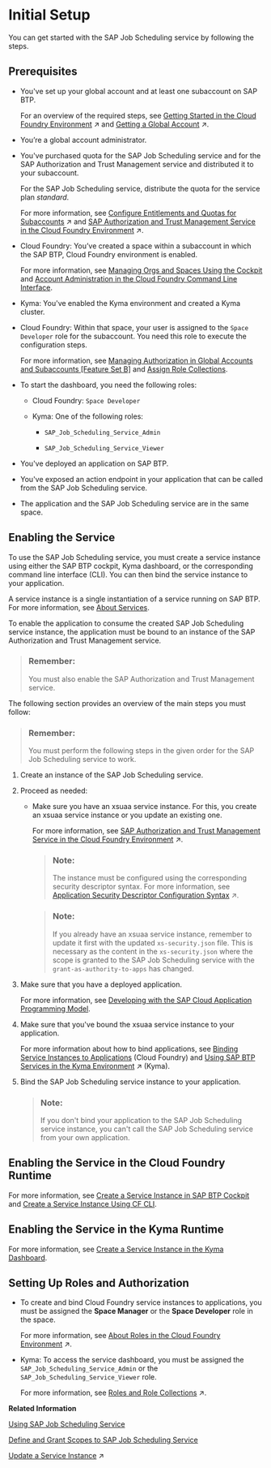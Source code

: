<!-- loio0adb6552e0914958a7a68f0ddbedfd32 -->

# Initial Setup

You can get started with the SAP Job Scheduling service by following the steps.



<a name="loio0adb6552e0914958a7a68f0ddbedfd32__section_wkn_wmn_sjb"/>

## Prerequisites

-   You've set up your global account and at least one subaccount on SAP BTP.

    For an overview of the required steps, see [Getting Started in the Cloud Foundry Environment](https://help.sap.com/viewer/65de2977205c403bbc107264b8eccf4b/Cloud/en-US/b328cc89ea14484d9655b8cfb8efb508.html "Get onboarded in the Cloud Foundry environment of SAP BTP. Follow the workflows for trial or customer accounts or subscribe to business applications.") :arrow_upper_right: and [Getting a Global Account](https://help.sap.com/viewer/65de2977205c403bbc107264b8eccf4b/Cloud/en-US/d61c2819034b48e68145c45c36acba6e.html#loiod61c2819034b48e68145c45c36acba6e "SAP BTP offers two types of global accounts: Trial accounts (completely free of charge) and enterprise accounts. Within an enterprise account, you can use both free and paid plans.") :arrow_upper_right:.

-   You’re a global account administrator.

-   You've purchased quota for the SAP Job Scheduling service and for the SAP Authorization and Trust Management service and distributed it to your subaccount.

    For the SAP Job Scheduling service, distribute the quota for the service plan *standard*.

    For more information, see [Configure Entitlements and Quotas for Subaccounts](https://help.sap.com/viewer/65de2977205c403bbc107264b8eccf4b/Cloud/en-US/5ba357b4fa1e4de4b9fcc4ae771609da.html "Assign entitlements to subaccounts by adding service plans and distribute the quotas available in your global account to your subaccounts using the SAP BTP cockpit.") :arrow_upper_right: and [SAP Authorization and Trust Management Service in the Cloud Foundry Environment](https://help.sap.com/viewer/65de2977205c403bbc107264b8eccf4b/Cloud/en-US/6373bb7a96114d619bfdfdc6f505d1b9.html "The global account and subaccounts get their users from identity providers. Administrators make sure that users can only access their dedicated subaccount by making sure that there is a dedicated trust relationship only between the identity providers and the respective subaccounts. Developers configure and deploy application-based security artifacts containing authorizations, and administrators assign these authorizations using the SAP BTP cockpit.") :arrow_upper_right:.

-   Cloud Foundry: You’ve created a space within a subaccount in which the SAP BTP, Cloud Foundry environment is enabled.

    For more information, see [Managing Orgs and Spaces Using the Cockpit](https://help.sap.com/viewer/65de2977205c403bbc107264b8eccf4b/Cloud/en-US/c4c25cc63ac845779f76202360f98694.html) and [Account Administration in the Cloud Foundry Command Line Interface](https://help.sap.com/viewer/65de2977205c403bbc107264b8eccf4b/Cloud/en-US/927377f33f9b42be9f1b610ef5c33355.html).

-   Kyma: You've enabled the Kyma environment and created a Kyma cluster.

-   Cloud Foundry: Within that space, your user is assigned to the `Space Developer` role for the subaccount. You need this role to execute the configuration steps.

    For more information, see [Managing Authorization in Global Accounts and Subaccounts \[Feature Set B\]](https://help.sap.com/viewer/65de2977205c403bbc107264b8eccf4b/Cloud/en-US/0039cf082d3d43eba9200fe15647922a.html) and [Assign Role Collections](https://help.sap.com/viewer/65de2977205c403bbc107264b8eccf4b/Cloud/en-US/9e1bf57130ef466e8017eab298b40e5e.html).

-   To start the dashboard, you need the following roles:

    -   Cloud Foundry: `Space Developer`

    -   Kyma: One of the following roles:

        -   `SAP_Job_Scheduling_Service_Admin`

        -   `SAP_Job_Scheduling_Service_Viewer`



-   You've deployed an application on SAP BTP.

-   You've exposed an action endpoint in your application that can be called from the SAP Job Scheduling service.

-   The application and the SAP Job Scheduling service are in the same space.




<a name="loio0adb6552e0914958a7a68f0ddbedfd32__section_q4q_wmn_sjb"/>

## Enabling the Service

To use the SAP Job Scheduling service, you must create a service instance using either the SAP BTP cockpit, Kyma dashboard, or the corresponding command line interface \(CLI\). You can then bind the service instance to your application.

A service instance is a single instantiation of a service running on SAP BTP. For more information, see [About Services](https://help.sap.com/viewer/65de2977205c403bbc107264b8eccf4b/Cloud/en-US/d1d0fc8e78474494a59caad02259ec7e.html).

To enable the application to consume the created SAP Job Scheduling service instance, the application must be bound to an instance of the SAP Authorization and Trust Management service.

> ### Remember:  
> You must also enable the SAP Authorization and Trust Management service.

The following section provides an overview of the main steps you must follow:

> ### Remember:  
> You must perform the following steps in the given order for the SAP Job Scheduling service to work.

1.  Create an instance of the SAP Job Scheduling service.

2.  Proceed as needed:

    -   Make sure you have an xsuaa service instance. For this, you create an xsuaa service instance or you update an existing one.

        For more information, see [SAP Authorization and Trust Management Service in the Cloud Foundry Environment](https://help.sap.com/viewer/65de2977205c403bbc107264b8eccf4b/Cloud/en-US/6373bb7a96114d619bfdfdc6f505d1b9.html "The global account and subaccounts get their users from identity providers. Administrators make sure that users can only access their dedicated subaccount by making sure that there is a dedicated trust relationship only between the identity providers and the respective subaccounts. Developers configure and deploy application-based security artifacts containing authorizations, and administrators assign these authorizations using the SAP BTP cockpit.") :arrow_upper_right:.

        > ### Note:  
        > The instance must be configured using the corresponding security descriptor syntax. For more information, see [Application Security Descriptor Configuration Syntax](https://help.sap.com/viewer/65de2977205c403bbc107264b8eccf4b/Cloud/en-US/517895a9612241259d6941dbf9ad81cb.html "The syntax required to set the properties and values defined in the xs-security.json application security descriptor file.") :arrow_upper_right:.

        > ### Note:  
        > If you already have an xsuaa service instance, remember to update it first with the updated `xs-security.json` file. This is necessary as the content in the `xs-security.json` where the scope is granted to the SAP Job Scheduling service with the `grant-as-authority-to-apps` has changed.


3.  Make sure that you have a deployed application.

    For more information, see [Developing with the SAP Cloud Application Programming Model](https://help.sap.com/docs/btp/sap-business-technology-platform/developing-with-sap-cloud-application-programming-model?version=Cloud).

4.  Make sure that you've bound the xsuaa service instance to your application.

    For more information about how to bind applications, see [Binding Service Instances to Applications](https://help.sap.com/viewer/65de2977205c403bbc107264b8eccf4b/Cloud/en-US/e98280a71f17413088f8a10838a1e4cc.html) \(Cloud Foundry\) and [Using SAP BTP Services in the Kyma Environment](https://help.sap.com/viewer/65de2977205c403bbc107264b8eccf4b/Cloud/en-US/ea4dd81e49254dd482d32e3c20f4477a.html "With the Kyma environment, you can connect SAP BTP services to your cluster and manage them using SAP BTP Service Operator.") :arrow_upper_right: \(Kyma\).

5.  Bind the SAP Job Scheduling service instance to your application.

    > ### Note:  
    > If you don't bind your application to the SAP Job Scheduling service instance, you can't call the SAP Job Scheduling service from your own application.




<a name="loio0adb6552e0914958a7a68f0ddbedfd32__section_lyc_ckw_pyb"/>

## Enabling the Service in the Cloud Foundry Runtime

For more information, see [Create a Service Instance in SAP BTP Cockpit](create-a-service-instance-in-sap-btp-cockpit-e267ab6.md) and [Create a Service Instance Using CF CLI](create-a-service-instance-using-cf-cli-cb56f9e.md).



<a name="loio0adb6552e0914958a7a68f0ddbedfd32__section_kwr_bkw_pyb"/>

## Enabling the Service in the Kyma Runtime

For more information, see [Create a Service Instance in the Kyma Dashboard](create-a-service-instance-in-the-kyma-dashboard-224a49a.md).



<a name="loio0adb6552e0914958a7a68f0ddbedfd32__section_bys_bnn_sjb"/>

## Setting Up Roles and Authorization

-   To create and bind Cloud Foundry service instances to applications, you must be assigned the **Space Manager** or the **Space Developer** role in the space.

    For more information, see [About Roles in the Cloud Foundry Environment](https://help.sap.com/viewer/65de2977205c403bbc107264b8eccf4b/Cloud/en-US/09076385086b4da3bd1808d5ef572862.html "Roles determine which features users can view and access, and which actions they can initiate.") :arrow_upper_right:.

-   Kyma: To access the service dashboard, you must be assigned the `SAP_Job_Scheduling_Service_Admin` or the `SAP_Job_Scheduling_Service_Viewer` role.

    For more information, see [Roles and Role Collections](https://help.sap.com/viewer/65de2977205c403bbc107264b8eccf4b/Cloud/en-US/14a877c6e2f14832999df500ffa6e05e.html "Usually a role collection consists of one or multiple roles. You can use the SAP BTP cockpit to add or remove roles.") :arrow_upper_right:.


**Related Information**  


[Using SAP Job Scheduling Service](40---Using-JOB-SCHDULR-TITLE/using-sap-job-scheduling-service-9d48597.md "Define and manage one-time and recurring jobs using flexible schedules.")

[Define and Grant Scopes to SAP Job Scheduling Service](50---Security/define-and-grant-scopes-to-sap-job-scheduling-service-08933d3.md "Create and grant a scope to SAP Job Scheduling service.")

[Update a Service Instance](https://help.sap.com/viewer/65de2977205c403bbc107264b8eccf4b/Cloud/en-US/7f926eb79a7746fd996363118cd2c2aa.html "You can update a service instance from the xsuaa service using the service broker.") :arrow_upper_right:

